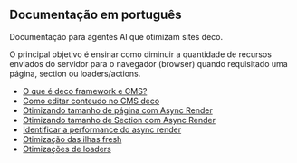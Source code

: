 ## Documentação em português

Documentação para agentes AI que otimizam sites deco.

O principal objetivo é ensinar como diminuir a quantidade de recursos enviados do servidor para o navegador (browser) quando requisitado
uma página, section ou loaders/actions.

- [O que é deco framework e CMS?](./01_getting_started/01_what-is-deco.mdx)
- [Como editar conteudo no CMS deco](./02_cms_capabilities/01_blocks-content.mdx)
- [Otimizando tamanho de página com Async Render](./07_Performance/01_async-render.mdx)
- [Otimizando tamanho de Section com Async Render](./07_Performance/02_optimize-section-with-async-render.mdx)
- [Identificar a performance do async render](./07_Performance/03_analyze-async-render-performance.mdx)
- [Otimização das ilhas fresh](../../docs/pt/07_Performance/06_islands.mdx)
- [Otimizações de loaders](../../docs/pt/07_Performance/04_loaders.mdx)

